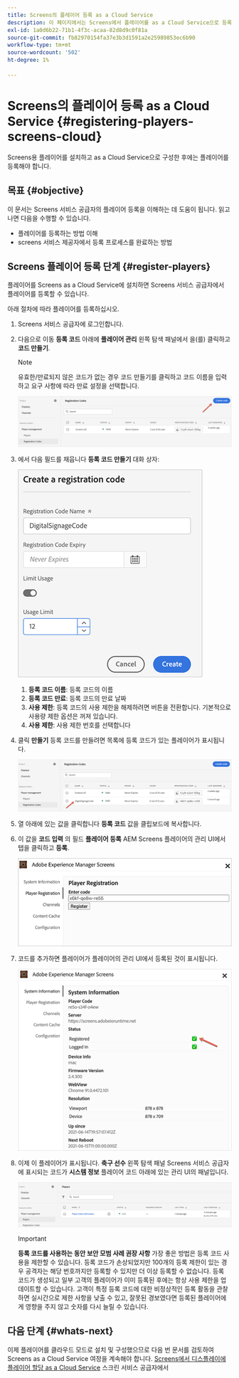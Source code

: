 ```yaml
---
title: Screens의 플레이어 등록 as a Cloud Service
description: 이 페이지에서는 Screens에서 플레이어를 as a Cloud Service으로 등록하는 방법을 설명합니다.
exl-id: 1a0d6b22-71b1-4f3c-acaa-82d8d9c0f81a
source-git-commit: fb82970154fa37e3b3d1591a2e25989853ec6b90
workflow-type: tm+mt
source-wordcount: '502'
ht-degree: 1%

---
```


# Screens의 플레이어 등록 as a Cloud Service {#registering-players-screens-cloud}

Screens용 플레이어를 설치하고 as a Cloud Service으로 구성한 후에는 플레이어를 등록해야 합니다.

## 목표 {#objective}

이 문서는 Screens 서비스 공급자의 플레이어 등록을 이해하는 데 도움이 됩니다. 읽고 나면 다음을 수행할 수 있습니다.

* 플레이어를 등록하는 방법 이해
* screens 서비스 제공자에서 등록 프로세스를 완료하는 방법

## Screens 플레이어 등록 단계 {#register-players}

플레이어를 Screens as a Cloud Service에 설치하면 Screens 서비스 공급자에서 플레이어를 등록할 수 있습니다.

아래 절차에 따라 플레이어를 등록하십시오.

1. Screens 서비스 공급자에 로그인합니다.

1. 다음으로 이동 **등록 코드** 아래에 **플레이어 관리** 왼쪽 탐색 패널에서 을(를) 클릭하고 **코드 만들기**.

   >[!NOTE]
   >유효한/만료되지 않은 코드가 없는 경우 코드 만들기를 클릭하고 코드 이름을 입력하고 요구 사항에 따라 만료 설정을 선택합니다.

   ![이미지](/help/screens-cloud/assets/player/register-player1.png)

1. 에서 다음 필드를 채웁니다 **등록 코드 만들기** 대화 상자:

   ![이미지](/help/screens-cloud/assets/player/register-player2.png)

   1. **등록 코드 이름**: 등록 코드의 이름
   1. **등록 코드 만료**: 등록 코드의 만료 날짜
   1. **사용 제한**: 등록 코드의 사용 제한을 해제하려면 버튼을 전환합니다. 기본적으로 사용량 제한 옵션은 꺼져 있습니다.
   1. **사용 제한**: 사용 제한 번호를 선택합니다

1. 클릭 **만들기** 등록 코드를 만들려면 목록에 등록 코드가 있는 플레이어가 표시됩니다.

   ![이미지](/help/screens-cloud/assets/player/register-player3.png)

1. 열 아래에 있는 값을 클릭합니다 **등록 코드**  값을 클립보드에 복사합니다.

1. 이 값을 **코드 입력** 의 필드 **플레이어 등록** AEM Screens 플레이어의 관리 UI에서 탭을 클릭하고 **등록**.

   ![이미지](/help/screens-cloud/assets/player/register-player4.png)


1. 코드를 추가하면 플레이어가 플레이어의 관리 UI에서 등록된 것이 표시됩니다.

   ![이미지](/help/screens-cloud/assets/player/register-player5.png)

1. 이제 이 플레이어가 표시됩니다. **축구 선수** 왼쪽 탐색 패널 Screens 서비스 공급자에 표시되는 코드가 **시스템 정보** 플레이어 코드 아래에 있는 관리 UI의 패널입니다.

   ![이미지](/help/screens-cloud/assets/player/register-player6.png)

   >[!IMPORTANT]
   >**등록 코드를 사용하는 동안 보안 모범 사례 권장 사항**
   >가장 좋은 방법은 등록 코드 사용을 제한할 수 있습니다. 등록 코드가 손상되었지만 100개의 등록 제한이 있는 경우 공격자는 해당 번호까지만 등록할 수 있지만 더 이상 등록할 수 없습니다. 등록 코드가 생성되고 일부 고객의 플레이어가 이미 등록된 후에는 항상 사용 제한을 업데이트할 수 있습니다. 고객이 특정 등록 코드에 대한 비정상적인 등록 활동을 관찰하면 실시간으로 제한 사항을 낮출 수 있고, 잘못된 경보였다면 등록된 플레이어에게 영향을 주지 않고 숫자를 다시 늘릴 수 있습니다.


## 다음 단계 {#whats-next}

이제 플레이어를 클라우드 모드로 설치 및 구성했으므로 다음 번 문서를 검토하여 Screens as a Cloud Service 여정을 계속해야 합니다. [Screens에서 디스플레이에 플레이어 할당 as a Cloud Service](/help/screens-cloud/managing-players-registration/assigning-player-display.md) 스크린 서비스 공급자에서
